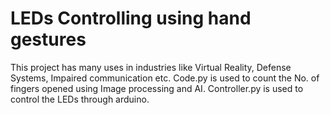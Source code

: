 # LEDs Controlling using hand gestures
This project has many uses in industries like Virtual Reality, Defense Systems, Impaired communication etc.
Code.py is used to count the No. of fingers opened using Image processing and AI.
Controller.py is used to control the LEDs through arduino.
